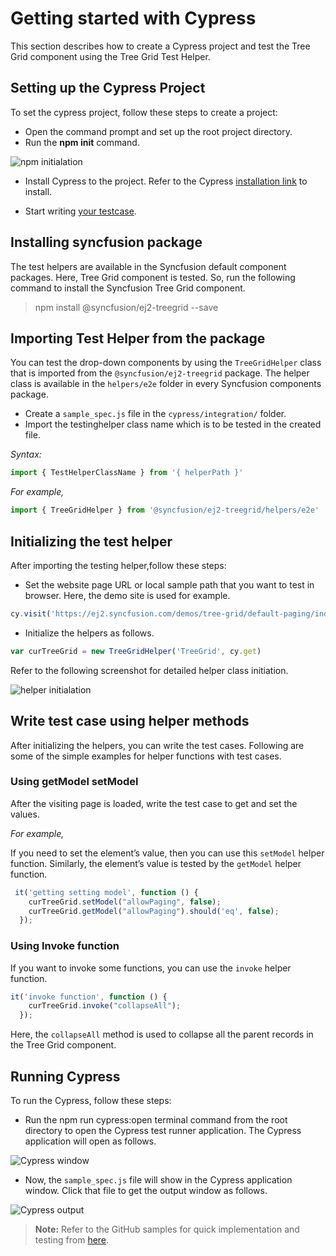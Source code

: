 # Getting started with Cypress

This section describes how to create a Cypress project and test the Tree Grid component using the Tree Grid Test Helper.

## Setting up the Cypress Project

To set the cypress project, follow these steps to create a project:
* Open the command prompt and set up the root project directory.
* Run the **npm init** command.

![npm initialation](../images/npminit.png)

* Install Cypress to the project. Refer to the Cypress [installation link](https://docs.cypress.io/guides/getting-started/installing-cypress.html#Installing) to install.

* Start writing [your testcase](https://docs.cypress.io/guides/getting-started/writing-your-first-test.html#Add-a-test-file).

## Installing syncfusion package

The test helpers are available in the Syncfusion default component packages. Here, Tree Grid component is tested. So, run the following command to install the Syncfusion Tree Grid component.

> npm install @syncfusion/ej2-treegrid --save

## Importing Test Helper from the package

You can test the drop-down components by using the `TreeGridHelper` class that is imported from the `@syncfusion/ej2-treegrid` package. The helper class is available in the `helpers/e2e` folder in every Syncfusion components package.

* Create a `sample_spec.js` file in the `cypress/integration/` folder.
* Import the testinghelper class name which is to be tested in the created file.

*Syntax:*

```typescript
import { TestHelperClassName } from '{ helperPath }'
```

*For example,*

```typescript
import { TreeGridHelper } from '@syncfusion/ej2-treegrid/helpers/e2e'
```

## Initializing the test helper

After importing the testing helper,follow these steps:

* Set the website page URL or local sample path that you want to test in browser. Here, the demo site is used for example.

```typescript
cy.visit('https://ej2.syncfusion.com/demos/tree-grid/default-paging/index.html')
```

* Initialize the helpers as follows.

```typescript
var curTreeGrid = new TreeGridHelper('TreeGrid', cy.get)
```

Refer to the following screenshot for detailed helper class initiation.

![helper initialation](../images/cypressvisit.png)

## Write test case using helper methods

After initializing the helpers, you can write the test cases. Following are some of the simple examples for helper functions with test cases.

### Using getModel setModel

After the visiting page is loaded, write the test case to get and set the values.

*For example,*

If you need to set the element’s value, then you can use this `setModel` helper function.
Similarly, the element’s value is tested by the `getModel` helper function.

```typescript
 it('getting setting model', function () {
    curTreeGrid.setModel("allowPaging", false);
    curTreeGrid.getModel("allowPaging").should('eq', false);
  });
  ```

### Using Invoke function

 If you want to invoke some functions, you can use the `invoke` helper function.

```typescript
it('invoke function', function () {
    curTreeGrid.invoke("collapseAll");
  });
```

Here, the `collapseAll` method is used to collapse all the parent records in the Tree Grid component.

## Running Cypress

To run the Cypress, follow these steps:

* Run the npm run cypress:open terminal command from the root directory to open the Cypress test runner application. The Cypress application will open as follows.

![Cypress window](../images/cypresswin.png)

* Now, the `sample_spec.js` file will show in the Cypress application window. Click that file to get the output window as follows.

![Cypress output](../images/cypressoutput.png)

> **Note:** Refer to the GitHub samples for quick implementation and testing from [here](https://github.com/SyncfusionExamples/ej2-cypress-helperpoc).